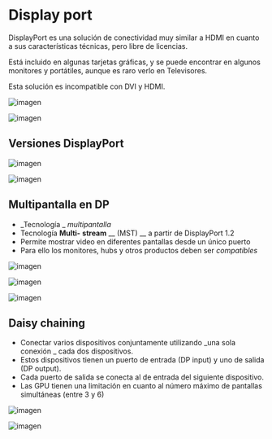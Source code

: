 # Display port

DisplayPort es una solución de conectividad muy similar a HDMI en cuanto a sus características técnicas, pero libre de licencias.

Está incluido en algunas tarjetas gráficas, y se puede encontrar en algunos monitores y portátiles, aunque es raro verlo en Televisores.

Esta solución es incompatible con DVI y HDMI.

![imagen](img/5_Conectores_de_v%C3%ADdeo_II_%28HDMI%2C_displayport%2Cthunderbolt%2913.png)

![imagen](img/5_Conectores_de_v%C3%ADdeo_II_%28HDMI%2C_displayport%2Cthunderbolt%2914.png)

## Versiones DisplayPort

![imagen](img/5_Conectores_de_v%C3%ADdeo_II_%28HDMI%2C_displayport%2Cthunderbolt%2915.png)

![imagen](img/5_Conectores_de_v%C3%ADdeo_II_%28HDMI%2C_displayport%2Cthunderbolt%2916.png)

## Multipantalla en DP

* _Tecnología _  _multipantalla_
* Tecnología  __Multi\-__  __stream__  __ \(MST\) __ a partir de DisplayPort 1\.2
* Permite mostrar video en diferentes pantallas desde un único puerto
* Para ello los monitores, hubs y otros productos deben ser  _compatibles_

![imagen](img/5_Conectores_de_v%C3%ADdeo_II_%28HDMI%2C_displayport%2Cthunderbolt%2917.jpg)

![imagen](img/5_Conectores_de_v%C3%ADdeo_II_%28HDMI%2C_displayport%2Cthunderbolt%2918.jpg)

![imagen](img/5_Conectores_de_v%C3%ADdeo_II_%28HDMI%2C_displayport%2Cthunderbolt%2919.png)

## Daisy chaining

* Conectar varios dispositivos conjuntamente utilizando  _una sola conexión _ cada dos dispositivos\.
* Estos dispositivos tienen un puerto de entrada \(DP input\) y uno de salida \(DP output\)\.
* Cada puerto de salida se conecta al de entrada del siguiente dispositivo\.
* Las GPU tienen una limitación en cuanto al número máximo de pantallas simultáneas \(entre 3 y 6\)

![imagen](img/5_Conectores_de_v%C3%ADdeo_II_%28HDMI%2C_displayport%2Cthunderbolt%2912.png)

![imagen](img/5_Conectores_de_v%C3%ADdeo_II_%28HDMI%2C_displayport%2Cthunderbolt%2920.jpg)